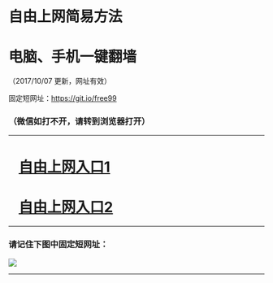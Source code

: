 ﻿# 自由上网简易方法

# 电脑、手机一键翻墙

（2017/10/07 更新，网址有效）

固定短网址：https://git.io/free99

### （微信如打不开，请转到浏览器打开）


***





# &nbsp;&nbsp; <a href="http://ft115555015.fwq-tz-1001.info/fwqtz01.html?t=100700115371 " target="_blank">自由上网入口1</a>
# &nbsp;&nbsp; <a href="http://ft3213725130.fwq-tz-1002.info/fwqtz02.html?t=100700128534 " target="_blank">自由上网入口2</a>
***

### 请记住下图中固定短网址：

<img src="https://s3-us-west-2.amazonaws.com/fwq-1001/yjfq-20170905okok.png" /> 


***

